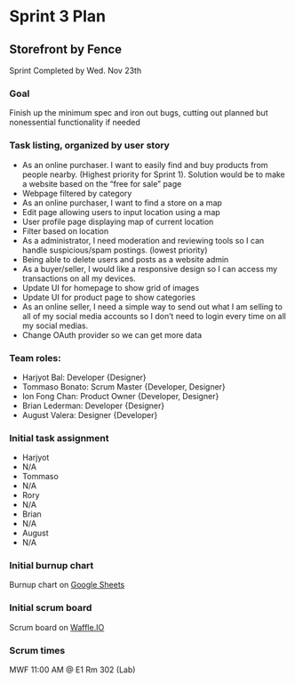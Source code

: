 # Sprint 3 Plan
## Storefront by Fence
Sprint Completed by Wed. Nov 23th

### Goal 
Finish up the minimum spec and iron out bugs, cutting out planned but nonessential functionality if needed

### Task listing, organized by user story
* As an online purchaser. I want to easily find and buy products from people nearby. (Highest priority for Sprint 1). Solution would be to make a website based on the “free for sale” page 
 * Webpage filtered by category
* As an online purchaser, I want to find a store on a map
 * Edit page allowing users to input location using a map
 * User profile page displaying map of current location
 * Filter based on location
* As a administrator, I need moderation and reviewing tools so I can handle suspicious/spam postings. (lowest priority)
 * Being able to delete users and posts as a website admin
* As a buyer/seller, I would like a responsive design so I can access my transactions on all my devices.
 * Update UI for homepage to show grid of images
 * Update UI for product page to show categories
* As an online seller, I need a simple way to send out what I am selling to all of my social media accounts so I don’t need to login every time on all my social medias.
 * Change OAuth provider so we can get more data

### Team roles: 
* Harjyot Bal: Developer {Designer}
* Tommaso Bonato: Scrum Master {Developer, Designer}
* Ion Fong Chan: Product Owner {Developer, Designer}
* Brian Lederman: Developer {Designer}
* August Valera: Designer {Developer}

### Initial task assignment
* Harjyot
 * N/A
* Tommaso
 * N/A
* Rory 
 * N/A
* Brian
 * N/A
* August
 * N/A
  
### Initial burnup chart
Burnup chart on [Google Sheets](https://docs.google.com/spreadsheets/d/e/2PACX-1vQWP9k9z7ff5UKD-UOE2_ChrvFRCfS40IiWJDYDJTgwPM6XzSlKsxrFZPct8GVRAyWc_arcyPA0m6Bu/pubhtml?gid=797696806&single=true)

### Initial scrum board
Scrum board on [Waffle.IO](https://waffle.io/Fence-UCSC/Storefront)

### Scrum times
MWF 11:00 AM @ E1 Rm 302 (Lab)
